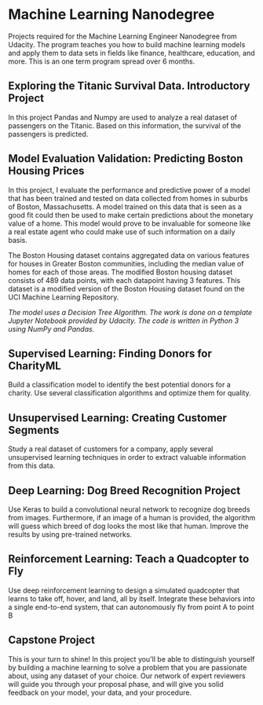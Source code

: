 # Machine Learning Nanodegree

Projects required for the Machine Learning Engineer Nanodegree from Udacity. The program teaches you how to build machine learning models and apply them to data sets in fields like finance, healthcare, education, and more. This is an one term program spread over 6 months. 

## Exploring the Titanic Survival Data. Introductory Project

In this project Pandas and Numpy are used to analyze a real dataset of passengers on the Titanic. Based on this information, the survival of the passengers is predicted.

## Model Evaluation Validation: Predicting Boston Housing Prices

In this project, I evaluate the performance and predictive power of a model that has been trained and tested on data collected from homes in suburbs of Boston, Massachusetts. A model trained on this data that is seen as a good fit could then be used to make certain predictions about the monetary value of a home. This model would prove to be invaluable for someone like a real estate agent who could make use of such information on a daily basis.

The Boston Housing dataset contains aggregated data on various features for houses in Greater Boston communities, including the median value of homes for each of those areas. The modified Boston housing dataset consists of 489 data points, with each datapoint having 3 features. This dataset is a modified version of the Boston Housing dataset found on the UCI Machine Learning Repository.

_The model uses a Decision Tree Algorithm. The work is done on a template Jupyter Notebook provided by Udacity. The code is written in Python 3 using NumPy and Pandas._




## Supervised Learning: Finding Donors for CharityML

Build a classification model to identify the best potential donors for a charity. Use several classification algorithms and optimize them for quality.

## Unsupervised Learning: Creating Customer Segments

Study a real dataset of customers for a company, apply several unsupervised learning techniques in order to extract valuable information from this data.

## Deep Learning: Dog Breed Recognition Project

Use Keras to build a convolutional neural network to recognize dog breeds from images. Furthermore, if an image of a human is provided, the algorithm will guess which breed of dog looks the most like that human. Improve the results by using pre-trained networks.

## Reinforcement Learning: Teach a Quadcopter to Fly

Use deep reinforcement learning to design a simulated quadcopter that learns to take off, hover, and land, all by itself. Integrate these behaviors into a single end-to-end system, that can autonomously fly from point A to point B

## Capstone Project

This is your turn to shine! In this project you'll be able to distinguish yourself by building a machine learning to solve a problem that you are passionate about, using any dataset of your choice. Our network of expert reviewers will guide you through your proposal phase, and will give you solid feedback on your model, your data, and your procedure.




